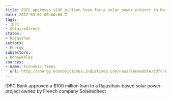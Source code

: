 ```yaml
---
title: IDFC approves $100 million loan for a solar power project in Rajasthan
date: 2017-03-01 00:00:00 Z
tags:
- IDFC
- Solairedirect
states:
- Rajasthan
sectors:
- Energy
subsectors:
- Renewables
sources:
- name: Economic Times
  url: http://energy.economictimes.indiatimes.com/news/renewable/idfc-bank-lends-rs-675-cr-for-rajasthan-solar-project/57303640
---
```


IDFC Bank approved a $100 million loan to a Rajasthan-based solar power project owned by French company Solairedirect
